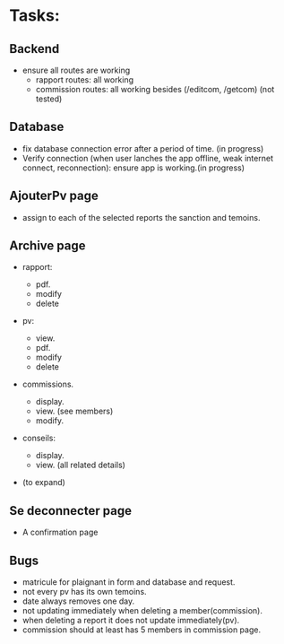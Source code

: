 # Tasks:

## Backend

- ensure all routes are working
  - rapport routes: all working
  - commission routes: all working besides (/editcom, /getcom) (not tested)

## Database

- fix database connection error after a period of time. (in progress)
- Verify connection (when user lanches the app offline, weak internet connect, reconnection): ensure app is working.(in progress)

## AjouterPv page

- assign to each of the selected reports the sanction and temoins.

## Archive page

- rapport:

  - pdf.
  - modify
  - delete

- pv:

  - view.
  - pdf.
  - modify
  - delete

- commissions.

  - display.
  - view. (see members)
  - modify.

- conseils:

  - display.
  - view. (all related details)

- (to expand)

## Se deconnecter page

- A confirmation page

## Bugs

- matricule for plaignant in form and database and request.
- not every pv has its own temoins.
- date always removes one day.
- not updating immediately when deleting a member(commission).
- when deleting a report it does not update immediately(pv).
- commission should at least has 5 members in commission page.

